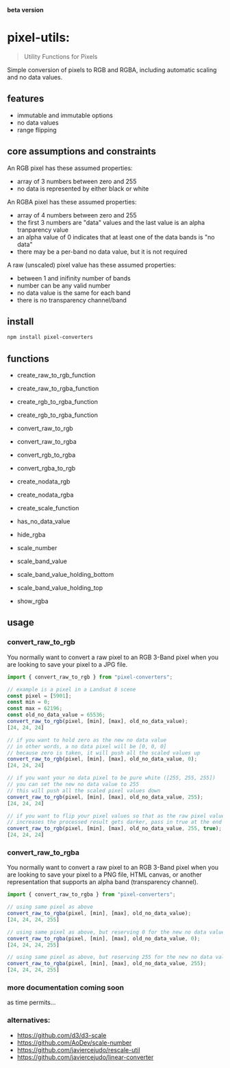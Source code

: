 __beta version__
# pixel-utils:
> Utility Functions for Pixels

Simple conversion of pixels to RGB and RGBA, including automatic scaling and no data values.

## features
- immutable and immutable options
- no data values
- range flipping

## core assumptions and constraints
An RGB pixel has these assumed properties:
- array of 3 numbers between zero and 255
- no data is represented by either black or white

An RGBA pixel has these assumed properties:
- array of 4 numbers between zero and 255
- the first 3 numbers are "data" values and the last value is an alpha tranparency value
- an alpha value of 0 indicates that at least one of the data bands is "no data"
- there may be a per-band no data value, but it is not required

A raw (unscaled) pixel value has these assumed properties:
- between 1 and inifinity number of bands
- number can be any valid number
- no data value is the same for each band
- there is no transparency channel/band

## install
```bash
npm install pixel-converters
```

## functions
- create_raw_to_rgb_function
- create_raw_to_rgba_function
- create_rgb_to_rgba_function
- create_rgb_to_rgba_function


- convert_raw_to_rgb
- convert_raw_to_rgba
- convert_rgb_to_rgba
- convert_rgba_to_rgb
- create_nodata_rgb
- create_nodata_rgba
- create_scale_function
- has_no_data_value
- hide_rgba
- scale_number
- scale_band_value
- scale_band_value_holding_bottom
- scale_band_value_holding_top
- show_rgba

## usage
### convert_raw_to_rgb
You normally want to convert a raw pixel to an RGB 3-Band pixel when you
are looking to save your pixel to a JPG file.
```js
import { convert_raw_to_rgb } from "pixel-converters";

// example is a pixel in a Landsat 8 scene
const pixel = [5901];
const min = 0;
const max = 62196;
const old_no_data_value = 65536;
convert_raw_to_rgb(pixel, [min], [max], old_no_data_value);
[24, 24, 24]

// if you want to hold zero as the new no data value
// in other words, a no data pixel will be [0, 0, 0]
// because zero is taken, it will push all the scaled values up
convert_raw_to_rgb(pixel, [min], [max], old_no_data_value, 0);
[24, 24, 24]

// if you want your no data pixel to be pure white ([255, 255, 255])
// you can set the new no data value to 255
// this will push all the scaled pixel values down
convert_raw_to_rgb(pixel, [min], [max], old_no_data_value, 255);
[24, 24, 24]

// if you want to flip your pixel values so that as the raw pixel value
// increases the processed result gets darker, pass in true at the end of the params
convert_raw_to_rgb(pixel, [min], [max], old_no_data_value, 255, true);
[24, 24, 24]
```

### convert_raw_to_rgba
You normally want to convert a raw pixel to an RGB 3-Band pixel when you
are looking to save your pixel to a PNG file, HTML canvas, or another
representation that supports an alpha band (transparency channel).
```js
import { convert_raw_to_rgba } from "pixel-converters";

// using same pixel as above
convert_raw_to_rgba(pixel, [min], [max], old_no_data_value);
[24, 24, 24, 255]

// using same pixel as above, but reserving 0 for the new no data value
convert_raw_to_rgba(pixel, [min], [max], old_no_data_value, 0);
[24, 24, 24, 255]

// using same pixel as above, but reserving 255 for the new no data value
convert_raw_to_rgba(pixel, [min], [max], old_no_data_value, 255);
[24, 24, 24, 255]
```



### more documentation coming soon
as time permits...

### alternatives:
- https://github.com/d3/d3-scale
- https://github.com/AoDev/scale-number
- https://github.com/javiercejudo/rescale-util
- https://github.com/javiercejudo/linear-converter
